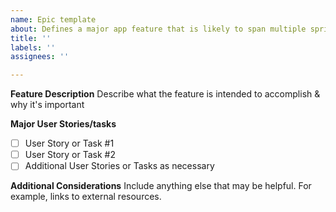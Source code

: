 ```yaml
---
name: Epic template
about: Defines a major app feature that is likely to span multiple sprints
title: ''
labels: ''
assignees: ''

---
```


**__Feature Description__**
Describe what the feature is intended to accomplish & why it's important

**__Major User Stories/tasks__**
- [ ] User Story or Task  #1
- [ ] User Story or Task #2
- [ ] Additional User Stories or Tasks as necessary

**__Additional Considerations__**
Include anything else that may be helpful. For example, links to external resources.
